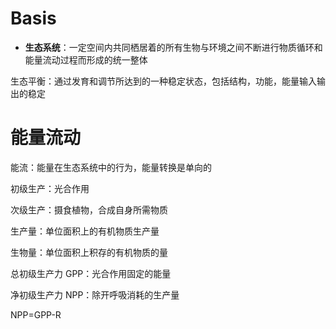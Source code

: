 # Basis
- **生态系统**：一定空间内共同栖居着的所有生物与环境之间不断进行物质循环和能量流动过程而形成的统一整体

生态平衡：通过发育和调节所达到的一种稳定状态，包括结构，功能，能量输入输出的稳定

# 能量流动

能流：能量在生态系统中的行为，能量转换是单向的

初级生产：光合作用

次级生产：摄食植物，合成自身所需物质

生产量：单位面积上的有机物质生产量

生物量：单位面积上积存的有机物质的量

总初级生产力 GPP：光合作用固定的能量

净初级生产力 NPP：除开呼吸消耗的生产量

NPP=GPP-R
